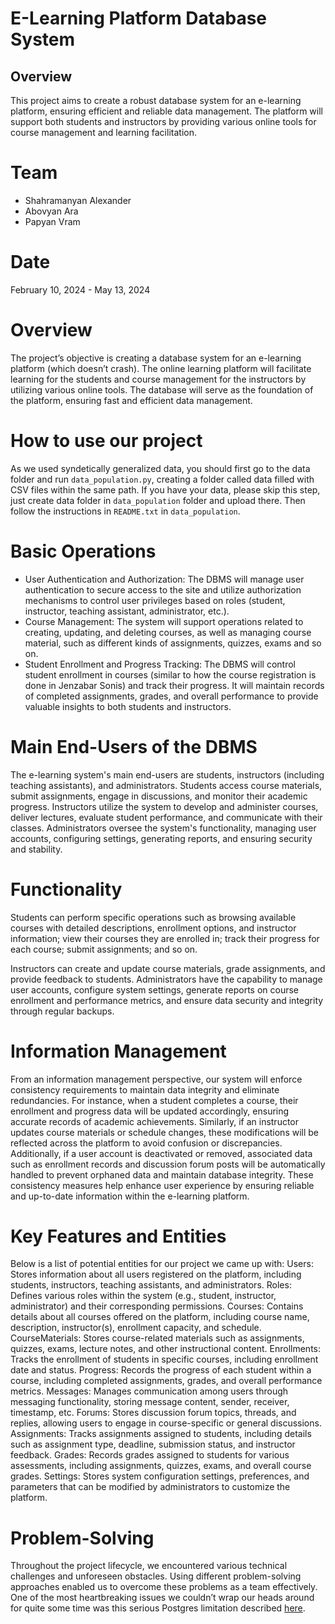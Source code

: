 # E-Learning Platform Database System
## Overview
This project aims to create a robust database system for an e-learning platform, ensuring efficient and reliable data management. The platform will support both students and instructors by providing various online tools for course management and learning facilitation.

# Team
- Shahramanyan Alexander
- Abovyan Ara
- Papyan Vram

# Date
February 10, 2024 - May 13, 2024

# Overview
The project’s objective is creating a database system for an e-learning platform (which doesn’t crash). The online learning platform will facilitate learning for the students and course management for the instructors by utilizing various online tools. The database will serve as the foundation of the platform, ensuring fast and efficient data management.

# How to use our project
As we used syndetically generalized data, you should first go to the data folder and run `data_pօpulation.py`, creating a folder called data filled with CSV files within the same path. If you have your data, please skip this step, just create data folder in `data_pօpulation` folder and upload there. Then follow the instructions in `README.txt` in `data_population`.

# Basic Operations
- User Authentication and Authorization: The DBMS will manage user authentication to secure access to the site and utilize authorization mechanisms to control user privileges based on roles (student, instructor, teaching assistant, administrator, etc.).
- Course Management: The system will support operations related to creating, updating, and deleting courses, as well as managing  course material, such as different kinds of assignments, quizzes, exams and so on.
- Student Enrollment and Progress Tracking: The DBMS will control student enrollment in courses (similar to how the course registration is done in Jenzabar Sonis) and track their progress. It will maintain records of completed assignments, grades, and overall performance to provide valuable insights to both students and instructors.

# Main End-Users of the DBMS
The e-learning system's main end-users are students, instructors (including teaching assistants), and administrators. Students access course materials, submit assignments, engage in discussions, and monitor their academic progress. Instructors utilize the system to develop and administer courses, deliver lectures, evaluate student performance, and communicate with their classes. Administrators oversee the system's functionality, managing user accounts, configuring settings, generating reports, and ensuring security and stability.

# Functionality
Students can perform specific operations such as browsing available courses with detailed descriptions, enrollment options, and instructor information; view their courses they are enrolled in; track their progress for each course; submit assignments; and so on.

Instructors can create and update course materials, grade assignments, and provide feedback to students.
Administrators have the capability to manage user accounts, configure system settings, generate reports on course enrollment and performance metrics, and ensure data security and integrity through regular backups.

# Information Management
From an information management perspective, our system will enforce consistency requirements to maintain data integrity and eliminate redundancies. For instance, when a student completes a course, their enrollment and progress data will be updated accordingly, ensuring accurate records of academic achievements. Similarly, if an instructor updates course materials or schedule changes, these modifications will be reflected across the platform to avoid confusion or discrepancies. Additionally, if a user account is deactivated or removed, associated data such as enrollment records and discussion forum posts will be automatically handled to prevent orphaned data and maintain database integrity. These consistency measures help enhance user experience by ensuring reliable and up-to-date information within the e-learning platform.

# Key Features and Entities
Below is a list of potential entities for our project we came up with:
Users: Stores information about all users registered on the platform, including students, instructors, teaching assistants, and administrators.
Roles: Defines various roles within the system (e.g., student, instructor, administrator) and their corresponding permissions.
Courses: Contains details about all courses offered on the platform, including course name, description, instructor(s), enrollment capacity, and schedule.
CourseMaterials: Stores course-related materials such as assignments, quizzes, exams, lecture notes, and other instructional content.
Enrollments: Tracks the enrollment of students in specific courses, including enrollment date and status.
Progress: Records the progress of each student within a course, including completed assignments, grades, and overall performance metrics.
Messages: Manages communication among users through messaging functionality, storing message content, sender, receiver, timestamp, etc.
Forums: Stores discussion forum topics, threads, and replies, allowing users to engage in course-specific or general discussions.
Assignments: Tracks assignments assigned to students, including details such as assignment type, deadline, submission status, and instructor feedback.
Grades: Records grades assigned to students for various assessments, including assignments, quizzes, exams, and overall course grades.
Settings: Stores system configuration settings, preferences, and parameters that can be modified by administrators to customize the platform.

# Problem-Solving
Throughout the project lifecycle, we encountered various technical challenges and unforeseen obstacles. Using different problem-solving approaches enabled us to overcome these problems as a team effectively. One of the most heartbreaking issues we couldn’t wrap our heads around for quite some time was this serious Postgres limitation described [here]([https://pages.github.com/](https://www.postgresql.org/docs/current/ddl-inherit.html#DDL-INHERIT-CAVEATS:~:text=A%20serious%20limitation,the%20above%20example%3A)).
